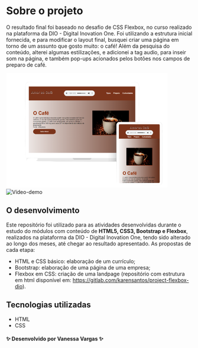 # Sobre o projeto

O resultado final foi baseado no desafio de CSS Flexbox, no curso realizado na plataforma da DIO - Digital Inovation One. Foi utilizando a estrutura inicial fornecida, e para modificar o layout final, busquei criar uma página em torno de um assunto que gosto muito: o café! Além da pesquisa do conteúdo, alterei algumas estilizações, e adicionei a tag audio, para inseir som na página, e também pop-ups acionados pelos botões nos campos de preparo de café.

![Mockup-projeto](https://github.com/VanessaVargas/html-developer-DIO/blob/master/assets/img/mockup-cafe.png)
![Vídeo-demo](https://github.com/VanessaVargas/html-developer-DIO/blob/master/assets/projeto-cafe.gif)

## O desenvolvimento

Este repositório foi utilizado para as atividades desenvolvidas durante o estudo do módulos com conteúdo de **HTML5, CSS3, Bootstrap e Flexbox**, realizados na plataforma da DIO - Digital Inovation One, tendo sido alterado ao longo dos meses, até chegar ao resultado apresentado. As propostas de cada etapa:

- HTML e CSS básico: elaboração de um currículo;
- Bootstrap: elaboração de uma página de uma empresa;
- Flexbox em CSS: criação de uma landpage (repositório com estrutura em html disponível em: https://gitlab.com/karensantos/project-flexbox-dio).

## Tecnologias utilizadas

- HTML
- CSS

#### ✨ Desenvolvido por Vanessa Vargas ✨
